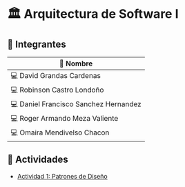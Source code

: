 # 🏛️ Arquitectura de Software I

## 👥 Integrantes

| 🧑 Nombre                             |
| ------------------------------------- |
| 💻 David Grandas Cardenas             |
| 💻 Robinson Castro Londoño            |
| 💻 Daniel Francisco Sanchez Hernandez |
| 💻 Roger Armando Meza Valiente        |
| 💻 Omaira Mendivelso Chacon           |

## 📄 Actividades

* [Actividad 1: Patrones de Diseño](./Actividad_1/README.md)